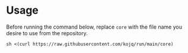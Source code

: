 # Usage

Before running the command below, replace `core` with the file name you desire to use from the repository.

```
sh <(curl https://raw.githubusercontent.com/kojq/run/main/core)
```

